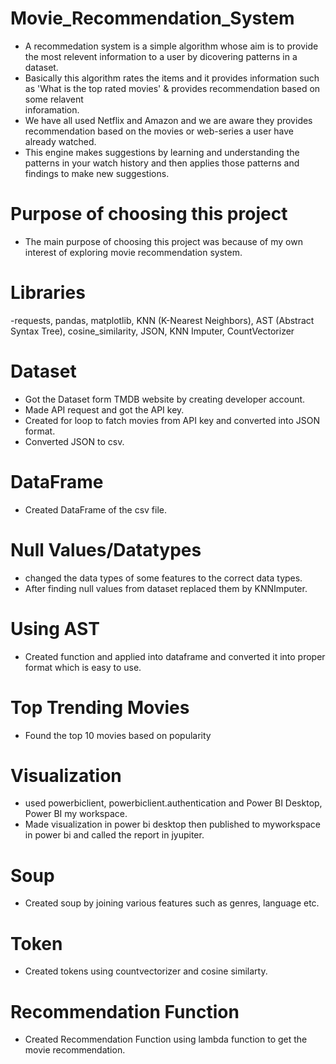 # Movie_Recommendation_System
  - A recommedation system is a simple algorithm whose aim is to provide the most relevent information to a user by dicovering patterns in a dataset. 
  - Basically this algorithm rates the items and it provides information such as 'What is the top rated movies' & provides recommendation based on some relavent     
    inforamation.
  - We have all used Netflix and Amazon and we are aware they provides recommendation based on the movies or web-series a user have already watched.
  - This engine makes suggestions by learning and understanding the patterns in your watch history and then applies those patterns and findings to make new 
    suggestions.
# Purpose of choosing this project
   - The main purpose of choosing this project was because of my own interest of exploring movie recommendation system.
# Libraries
  -requests, pandas, matplotlib, KNN (K-Nearest Neighbors), AST (Abstract Syntax Tree), cosine_similarity, JSON, KNN Imputer, CountVectorizer
# Dataset
  - Got the Dataset form TMDB website by creating developer account.
  - Made API request and got the API key. 
  - Created for loop to fatch movies from API key and converted into JSON format.
  - Converted JSON to csv.
# DataFrame
  - Created DataFrame of the csv file.
# Null Values/Datatypes
  - changed the data types of some features to the correct data types.
  - After finding null values from dataset replaced them by KNNImputer.
# Using AST
  - Created function and applied into dataframe and converted it into proper format which is easy to use.
# Top Trending Movies
  - Found the top 10 movies based on popularity
# Visualization
  - used powerbiclient, powerbiclient.authentication and Power BI Desktop, Power BI my workspace.
  - Made visualization in power bi desktop then published to myworkspace in power bi and called the report in jyupiter.
# Soup
  - Created soup by joining various features such as genres, language etc.
# Token
  - Created tokens using countvectorizer and cosine similarty.
# Recommendation Function
  - Created Recommendation Function using lambda function to get the movie recommendation.
